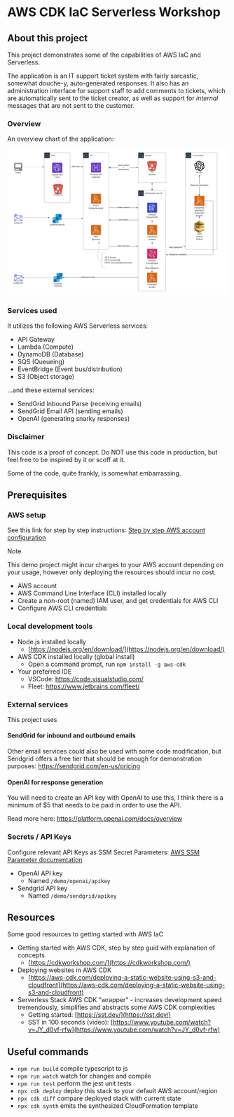 # AWS CDK IaC Serverless Workshop

## About this project

This project demonstrates some of the capabilities of AWS IaC and Serverless.

The application is an IT support ticket system with fairly sarcastic, somewhat douche-y, auto-generated responses.
It also has an administration interface for support staff to add comments to tickets,
which are automatically sent to the ticket creator,
as well as support for _internal_ messages that are not sent to the customer.

### Overview

An overview chart of the application:

![Application overview](.docs/overview.png)

### Services used

It utilizes the following AWS Serverless services:

* API Gateway
* Lambda (Compute)
* DynamoDB (Database)
* SQS (Queueing)
* EventBridge (Event bus/distribution)
* S3 (Object storage)

...and these external services:

* SendGrid Inbound Parse (receiving emails)
* SendGrid Email API (sending emails)
* OpenAI (generating snarky responses)

### Disclaimer

This code is a proof of concept. Do NOT use this code in production, but feel free to be inspired by it or scoff at it.

Some of the code, quite frankly, is somewhat embarrassing.

## Prerequisites

### AWS setup

See this link for step by step instructions: [Step by step AWS account configuration](https://chat.openai.com/share/b71b3ba1-e9dc-4af9-9011-8357c37176d6)

> [!NOTE]
> This demo project might incur charges to your AWS account depending on your usage, however only deploying the resources should incur no cost.

- AWS account
- AWS Command Line Interface (CLI) installed locally
- Create a non-root (named) IAM user, and get credentials for AWS CLI
- Configure AWS CLI credentials

### Local development tools

- Node.js installed locally
    - [https://nodejs.org/en/download/](https://nodejs.org/en/download/)
- AWS CDK installed locally (global install)
    - Open a command prompt, run `npm install -g aws-cdk`
- Your preferred IDE
    - VSCode: https://code.visualstudio.com/
    - Fleet: https://www.jetbrains.com/fleet/

### External services

This project uses

#### SendGrid for inbound and outbound emails

Other email services could also be used with some code modification,
but Sendgrid offers a free tier that should be enough for demonstration purposes: https://sendgrid.com/en-us/pricing

#### OpenAI for response generation

You will need to create an API key with OpenAI to use this, I think there is a minimum of $5 that needs to be paid
in order to use the API.

Read more here: https://platform.openai.com/docs/overview

### Secrets / API Keys

Configure relevant API Keys as SSM Secret Parameters: [AWS SSM Parameter documentation](https://docs.aws.amazon.com/systems-manager/latest/userguide/parameter-create-console.html)

- OpenAI API key
    - Named `/demo/openai/apikey`
- Sendgrid API key
    - Named `/demo/sendgrid/apikey`



## Resources

Some good resources to getting started with AWS IaC

- Getting started with AWS CDK, step by step guid with explanation of concepts
    - [https://cdkworkshop.com/](https://cdkworkshop.com/)
- Deploying websites in AWS CDK
    - [https://aws-cdk.com/deploying-a-static-website-using-s3-and-cloudfront](https://aws-cdk.com/deploying-a-static-website-using-s3-and-cloudfront)
- Serverless Stack AWS CDK "wrapper" - increases development speed tremendously, simplifies and abstracts some AWS CDK complexities
    - Getting started: [https://sst.dev/](https://sst.dev/)
    - SST in 100 seconds (video): [https://www.youtube.com/watch?v=JY_d0vf-rfw](https://www.youtube.com/watch?v=JY_d0vf-rfw)

## Useful commands

* `npm run build`   compile typescript to js
* `npm run watch`   watch for changes and compile
* `npm run test`    perform the jest unit tests
* `npx cdk deploy`  deploy this stack to your default AWS account/region
* `npx cdk diff`    compare deployed stack with current state
* `npx cdk synth`   emits the synthesized CloudFormation template

